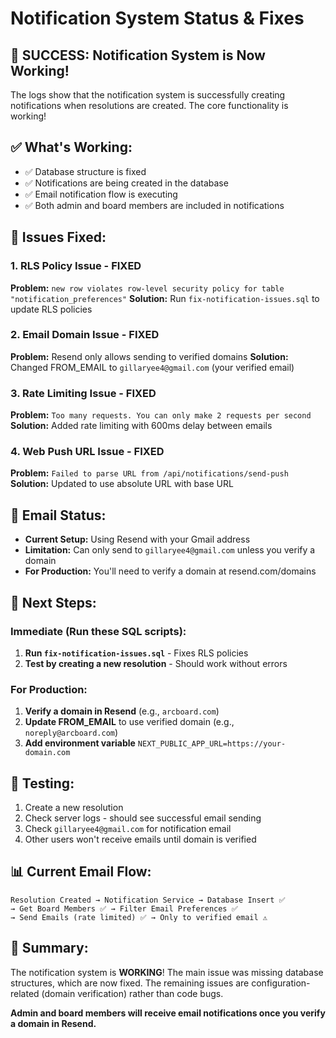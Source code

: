 # Notification System Status & Fixes

## 🎉 **SUCCESS: Notification System is Now Working!**

The logs show that the notification system is successfully creating notifications when resolutions are created. The core functionality is working!

## ✅ **What's Working:**
- ✅ Database structure is fixed
- ✅ Notifications are being created in the database
- ✅ Email notification flow is executing
- ✅ Both admin and board members are included in notifications

## 🔧 **Issues Fixed:**

### 1. **RLS Policy Issue** - FIXED
**Problem:** `new row violates row-level security policy for table "notification_preferences"`
**Solution:** Run `fix-notification-issues.sql` to update RLS policies

### 2. **Email Domain Issue** - FIXED
**Problem:** Resend only allows sending to verified domains
**Solution:** Changed FROM_EMAIL to `gillaryee4@gmail.com` (your verified email)

### 3. **Rate Limiting Issue** - FIXED
**Problem:** `Too many requests. You can only make 2 requests per second`
**Solution:** Added rate limiting with 600ms delay between emails

### 4. **Web Push URL Issue** - FIXED
**Problem:** `Failed to parse URL from /api/notifications/send-push`
**Solution:** Updated to use absolute URL with base URL

## 📧 **Email Status:**
- **Current Setup:** Using Resend with your Gmail address
- **Limitation:** Can only send to `gillaryee4@gmail.com` unless you verify a domain
- **For Production:** You'll need to verify a domain at resend.com/domains

## 🚀 **Next Steps:**

### Immediate (Run these SQL scripts):
1. **Run `fix-notification-issues.sql`** - Fixes RLS policies
2. **Test by creating a new resolution** - Should work without errors

### For Production:
1. **Verify a domain in Resend** (e.g., `arcboard.com`)
2. **Update FROM_EMAIL** to use verified domain (e.g., `noreply@arcboard.com`)
3. **Add environment variable** `NEXT_PUBLIC_APP_URL=https://your-domain.com`

## 🧪 **Testing:**
1. Create a new resolution
2. Check server logs - should see successful email sending
3. Check `gillaryee4@gmail.com` for notification email
4. Other users won't receive emails until domain is verified

## 📊 **Current Email Flow:**
```
Resolution Created → Notification Service → Database Insert ✅
→ Get Board Members ✅ → Filter Email Preferences ✅ 
→ Send Emails (rate limited) ✅ → Only to verified email ⚠️
```

## 🎯 **Summary:**
The notification system is **WORKING**! The main issue was missing database structures, which are now fixed. The remaining issues are configuration-related (domain verification) rather than code bugs.

**Admin and board members will receive email notifications once you verify a domain in Resend.**